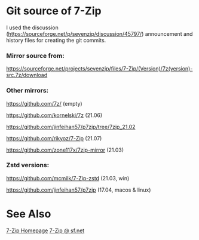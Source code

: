 # Git source of 7-Zip

I used the discussion (https://sourceforge.net/p/sevenzip/discussion/45797/) announcement and history files for creating the git commits.

### Mirror source from:
https://sourceforge.net/projects/sevenzip/files/7-Zip/(Version)/7z(version)-src.7z/download

### Other mirrors:
https://github.com/7z/ (empty)

https://github.com/kornelski/7z (21.06)

https://github.com/jinfeihan57/p7zip/tree/7zip_21.02

https://github.com/rikyoz/7-Zip (21.07)

https://github.com/zone117x/7zip-mirror (21.03)

### Zstd versions:
https://github.com/mcmilk/7-Zip-zstd (21.03, win)

https://github.com/jinfeihan57/p7zip (17.04, macos & linux)

# See Also

[7-Zip Homepage](https://www.7-zip.org/)
[7-Zip @ sf.net](https://sourceforge.net/p/sevenzip/)
